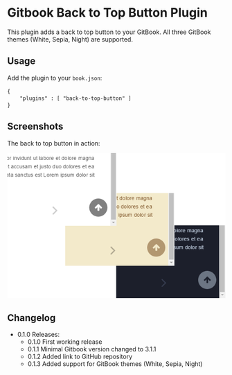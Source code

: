# Gitbook Back to Top Button Plugin

This plugin adds a back to top button to your GitBook. All three GitBook themes (White, Sepia, Night) are supported.

## Usage

Add the plugin to your `book.json`:

```
{
	"plugins" : [ "back-to-top-button" ]
}		
```

## Screenshots

The back to top button in action:

![Screenshots](screenshots.png)

## Changelog

* 0.1.0 Releases:
  * 0.1.0 First working release
  * 0.1.1 Minimal Gitbook version changed to 3.1.1
  * 0.1.2 Added link to GitHub repository 
  * 0.1.3 Added support for GitBook themes (White, Sepia, Night)
